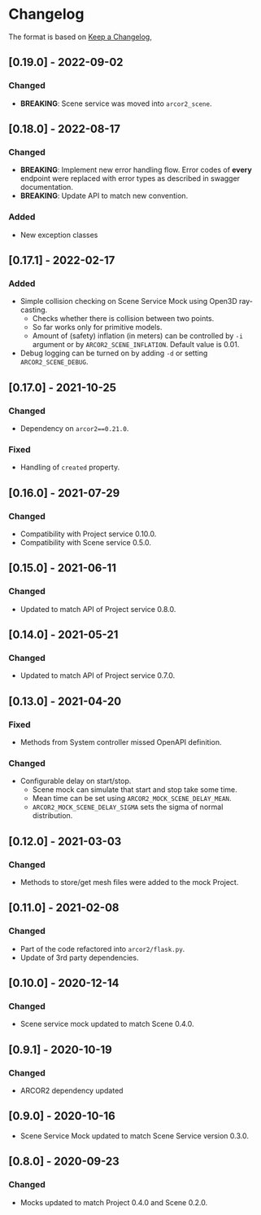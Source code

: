 # Changelog

The format is based on [Keep a Changelog](https://keepachangelog.com/en/1.0.0/),

## [0.19.0] - 2022-09-02

### Changed

- **BREAKING**: Scene service was moved into `arcor2_scene`.

## [0.18.0] - 2022-08-17

### Changed

- **BREAKING**: Implement new error handling flow. Error codes of **every** endpoint were replaced with error 
  types as described in swagger documentation.
- **BREAKING**: Update API to match new convention.

### Added

- New exception classes

## [0.17.1] - 2022-02-17

### Added

- Simple collision checking on Scene Service Mock using Open3D ray-casting.
  - Checks whether there is collision between two points.
  - So far works only for primitive models.
  - Amount of (safety) inflation (in meters) can be controlled by `-i` argument or by `ARCOR2_SCENE_INFLATION`. Default value is 0.01.
- Debug logging can be turned on by adding `-d` or setting `ARCOR2_SCENE_DEBUG`.

## [0.17.0] - 2021-10-25

### Changed

- Dependency on `arcor2==0.21.0`.

### Fixed

- Handling of `created` property.

## [0.16.0] - 2021-07-29

### Changed

- Compatibility with Project service 0.10.0.
- Compatibility with Scene service 0.5.0.

## [0.15.0] - 2021-06-11

### Changed
- Updated to match API of Project service 0.8.0.

## [0.14.0] - 2021-05-21

### Changed
- Updated to match API of Project service 0.7.0.

## [0.13.0] - 2021-04-20

### Fixed
- Methods from System controller missed OpenAPI definition.

### Changed
- Configurable delay on start/stop.
  - Scene mock can simulate that start and stop take some time.
  - Mean time can be set using `ARCOR2_MOCK_SCENE_DELAY_MEAN`.
  - `ARCOR2_MOCK_SCENE_DELAY_SIGMA` sets the sigma of normal distribution.

## [0.12.0] - 2021-03-03

### Changed
- Methods to store/get mesh files were added to the mock Project.

## [0.11.0] - 2021-02-08

### Changed
- Part of the code refactored into `arcor2/flask.py`.
- Update of 3rd party dependencies.

## [0.10.0] - 2020-12-14

### Changed
- Scene service mock updated to match Scene 0.4.0.

## [0.9.1] - 2020-10-19

### Changed
- ARCOR2 dependency updated

## [0.9.0] - 2020-10-16
- Scene Service Mock updated to match Scene Service version 0.3.0. 

## [0.8.0] - 2020-09-23
### Changed
- Mocks updated to match Project 0.4.0 and Scene 0.2.0.